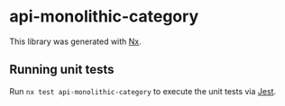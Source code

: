 # api-monolithic-category

This library was generated with [Nx](https://nx.dev).

## Running unit tests

Run `nx test api-monolithic-category` to execute the unit tests via [Jest](https://jestjs.io).
